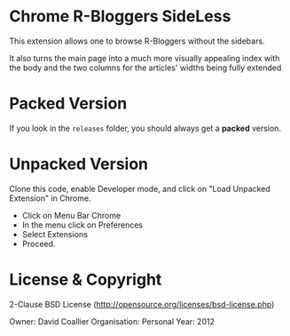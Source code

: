 # Chrome R-Bloggers SideLess

This extension allows one to browse R-Bloggers without the sidebars.

It also turns the main page into a much more visually appealing index
with the body and the two columns for the articles' widths being fully extended

# Packed Version

If you look in the `releases` folder, you should always get a **packed** version.

# Unpacked Version

Clone this code, enable Developer mode, and click on "Load Unpacked Extension" in Chrome.

- Click on Menu Bar Chrome
- In the menu click on Preferences
- Select Extensions
- Proceed.

# License & Copyright

2-Clause BSD License (http://opensource.org/licenses/bsd-license.php) 

Owner: David Coallier
Organisation: Personal
Year: 2012



